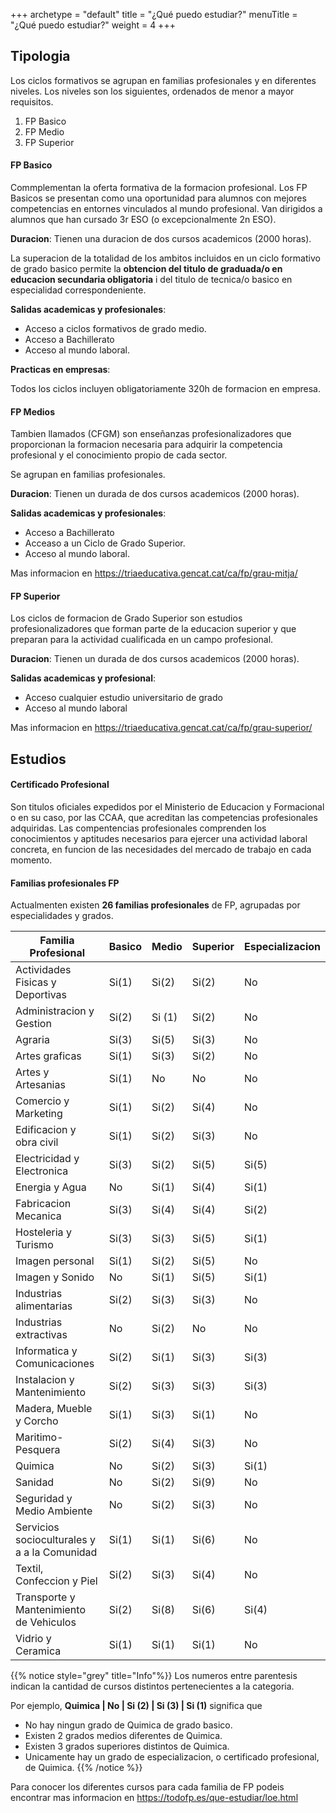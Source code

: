 +++
archetype = "default"
title = "¿Qué puedo estudiar?"
menuTitle = "¿Qué puedo estudiar?"
weight = 4
+++

## Tipologia 
Los ciclos formativos se agrupan en familias profesionales y en diferentes niveles. 
Los niveles son los siguientes, ordenados de menor a mayor requisitos.

1. FP Basico
2. FP Medio
3. FP Superior

#### FP Basico
Commplementan la oferta formativa de la formacion profesional.
Los FP Basicos se presentan como una oportunidad para alumnos con mejores competencias en entornes vinculados al mundo profesional. Van dirigidos a alumnos que han cursado 3r ESO (o excepcionalmente 2n ESO).

**Duracion**: Tienen una duracion de dos cursos academicos (2000 horas).

La superacion de la totalidad de los ambitos incluidos en un ciclo formativo de grado basico permite la **obtencion del titulo de graduada/o en educacion secundaria obligatoria** i del titulo de tecnica/o basico en especialidad correspondeniente.

**Salidas academicas y profesionales**:
- Acceso a ciclos formativos de grado medio.
- Acceso a Bachillerato
- Acceso al mundo laboral.

**Practicas en empresas**:

Todos los ciclos incluyen obligatoriamente 320h de formacion en empresa. 

#### FP Medios
Tambien llamados (CFGM) son enseñanzas profesionalizadores que proporcionan la formacion necesaria para adquirir la competencia profesional y el conocimiento propio de cada sector.

Se agrupan en familias profesionales.

**Duracion**: Tienen un durada de dos cursos academicos (2000 horas).

**Salidas academicas y profesionales**:
- Acceso a Bachillerato
- Acceaso a un Ciclo de Grado Superior. 
- Acceso al mundo laboral.

Mas informacion en https://triaeducativa.gencat.cat/ca/fp/grau-mitja/

#### FP Superior

Los ciclos de formacion de Grado Superior son estudios profesionalizadores que forman parte de la educacion superior y que preparan para la actividad cualificada en un campo profesional.

**Duracion**: Tienen un durada de dos cursos academicos (2000 horas).

**Salidas academicas y profesional**:
- Acceso cualquier estudio universitario de grado
- Acceso al mundo laboral

Mas informacion en https://triaeducativa.gencat.cat/ca/fp/grau-superior/


## Estudios

#### Certificado Profesional
Son titulos oficiales expedidos por el Ministerio de Educacion y Formacional o en su caso, por las CCAA, que acreditan las competencias profesionales adquiridas.
Las compentencias profesionales comprenden los conocimientos y aptitudes necesarios para ejercer una actividad laboral concreta, en funcion de las necesidades del mercado de trabajo en cada momento.

#### Familias profesionales FP

Actualmenten existen **26 familias profesionales** de FP, agrupadas por especialidades y grados.

| Familia Profesional                          | Basico | Medio  | Superior | Especializacion |
|----------------------------------------------|--------|--------|----------|-----------------|
| Actividades Fisicas y Deportivas             | Si(1)  | Si(2)  | Si(2)    | No              |
| Administracion y Gestion                     | Si(2)  | Si (1) | Si(2)    | No              |
| Agraria                                      | Si(3)  | Si(5)  | Si(3)    | No              |
| Artes graficas                               | Si(1)  | Si(3)  | Si(2)    | No              |
| Artes y Artesanias                           | Si(1)  | No     | No       | No              |
| Comercio y Marketing                         | Si(1)  | Si(2)  | Si(4)    | No              |
| Edificacion y obra civil                     | Si(1)  | Si(2)  | Si(3)    | No              |
| Electricidad y Electronica                   | Si(3)  | Si(2)  | Si(5)    | Si(5)           |
| Energia y Agua                               | No     | Si(1)  | Si(4)    | Si(1)           |
| Fabricacion Mecanica                         | Si(3)  | Si(4)  | Si(4)    | Si(2)           |
| Hosteleria y Turismo                         | Si(3)  | Si(3)  | Si(5)    | Si(1)           |
| Imagen personal                              | Si(1)  | Si(2)  | Si(5)    | No              |
| Imagen y Sonido                              | No     | Si(1)  | Si(5)    | Si(1)           |
| Industrias alimentarias                      | Si(2)  | Si(3)  | Si(3)    | No              |
| Industrias extractivas                       | No     | Si(2)  | No       | No              |
| Informatica y Comunicaciones                 | Si(2)  | Si(1)  | Si(3)    | Si(3)           |
| Instalacion y Mantenimiento                  | Si(2)  | Si(3)  | Si(3)    | Si(3)           |
| Madera, Mueble y Corcho                      | Si(1)  | Si(3)  | Si(1)    | No              |
| Maritimo-Pesquera                            | Si(2)  | Si(4)  | Si(3)    | No              |
| Quimica                                      | No     | Si(2)  | Si(3)    | Si(1)           |
| Sanidad                                      | No     | Si(2)  | Si(9)    | No              |
| Seguridad y Medio Ambiente                   | No     | Si(2)  | Si(3)    | No              |
| Servicios socioculturales y a a la Comunidad | Si(1)  | Si(1)  | Si(6)    | No              |
| Textil, Confeccion y Piel                    | Si(2)  | Si(3)  | Si(4)    | No              |
| Transporte y Mantenimiento de Vehiculos      | Si(2)  | Si(8)  | Si(6)    | Si(4)           |
| Vidrio y Ceramica                            | Si(1)  | Si(1)  | Si(1)    | No              |

{{% notice style="grey" title="Info"%}}
Los numeros entre parentesis indican la cantidad de cursos distintos pertenecientes a la categoria.

Por ejemplo,  **Quimica | No | Si (2) | Si (3) | Si (1)** significa que
- No hay ningun grado de Quimica de grado basico.
- Existen 2 grados medios diferentes de Quimica.
- Existen 3 grados superiores distintos de Quimica.
- Unicamente hay un grado de especializacion, o certificado profesional, de Quimica.
{{% /notice %}}


Para conocer los diferentes cursos para cada familia de FP podeis encontrar mas informacion en https://todofp.es/que-estudiar/loe.html
